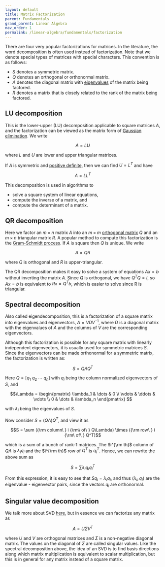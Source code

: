 ```yaml
---
layout: default
title: Matrix Factorization
parent: Fundamentals
grand_parent: Linear Algebra
nav_order: 1
permalink: /linear-algebra/fundamentals/factorization
---
```



There are four very popular factorizations for matrices. In the literature, the word <span class="text-green-200">decomposition</span> is often used instead of <span class="text-green-200">factorization</span>. Note that we denote special types of matrices with special characters. This convention is as follows:

- $S$ denotes a symmetric matrix.
- $Q$ denotes an orthogonal or orthonormal matrix.
- $\Lambda$ denotes the diagonal matrix with [eigenvalues](../eigenvectors) of the matrix being factored.
- $R$ denotes a matrix that is closely related to the rank of the matrix being factored.

## LU decomposition
This is the lower-upper (LU) decomposition applicable to square matrices $A$, and the factorization can be viewed as the matrix form of [Gaussian elimination](https://en.wikipedia.org/wiki/Gaussian_elimination). We write

$$A = LU$$

where $L$ and $U$ are lower and upper triangular matrices.

If $A$ is symmetric and [positive definite](../psd), then we can find $U=L^T$ and have

$$A=LL^T$$

This decomposition is used in algorithms to
- solve a square system of linear equations,
- compute the inverse of a matrix, and
- compute the determinant of a matrix.

## QR decomposition
Here we factor an $m\times n$ matrix $A$ into an $m\times m$ [orthogonal matrix](../orthogonality) $Q$ and an $m\times n$ triangular matrix $R$. A popular method to compute this factorization is the [Gram-Schmidt process](https://en.wikipedia.org/wiki/Gram%E2%80%93Schmidt_process). If $A$ is square then $Q$ is unique. We write

$$A = QR$$

where $Q$ is orthogonal and $R$ is upper-triangular.

The QR decomposition makes it easy to solve a system of equations $Ax = b$ without inverting the matrix $A$. Since $Q$ is orthogonal, we have $Q^T Q = I$, so $Ax=b$ is equivalent to $Rx = Q^T b$, which is easier to solve since R is triangular.

## Spectral decomposition
Also called eigendecomposition, this is a factorization of a square matrix into eigenvalues and eigenvectors, $A=VDV^{-1}$, where $D$ is a diagonal matrix with the eigenvalues of $A$ and the columns of $V$ are the corresponding eigenvectors.

Although this factorization is possible for any square matrix with linearly independent eigenvectors, it is usually used for symmetric matrices $S$. Since the <span class="text-green-200">eigenvectors can be made orthonormal for a symmetric matrix</span>, the factorization is written as:

$$S=Q\Lambda Q^T$$

Here $Q = [q_1\ q_2\ \cdots\ q_n]$ with $q_i$ being the column normalized eigenvectors of $S$, and

$$\Lambda = \begin{pmatrix}
    \lambda_1 & \dots & 0 \\
    \vdots & \ddots & \vdots \\
    0 & \dots & \lambda_n
    \end{pmatrix}
$$

with $\lambda_i$ being the eigenvalues of $S$.

Now consider $S = (Q\Lambda)Q^T$, and view it as

$$S = \sum ({\rm column\ } i {\rm\ of\ } Q\Lambda) \times ({\rm row\ } i {\rm\ of\ } Q^T)$$

which is a sum of a bunch of rank-$1$ matrices. The $i^{\rm th}$ column of $Q\Lambda$ is $\lambda_iq_i$ and the $i^{\rm th}$ row of $Q^T$ is $q_i^T$. Hence, we can rewrite the above sum as

$$S = \sum \lambda_iq_iq_i^T$$

From this expression, it is easy to see that $Sq_i = \lambda_iq_i$, and thus $(\lambda_i, q_i)$ are the eigenvalue - eigenvector pairs, since the vectors $q_i$ are orthonormal.

## Singular value decomposition
We talk more about SVD [here](../svd), but in essence we can factorize any matrix as

$$A = U\Sigma V^T$$

where $U$ and $V$ are orthogonal matrices and $\Sigma$ is a non-negative diagonal matrix. The values on the diagonal of $\Sigma$ are called <span class="text-green-200">singular values</span>. Like the spectral decomposition above, the idea of an SVD is to find basis directions along which matrix multiplication is equivalent to scalar multiplication, but this is in general for any matrix instead of a square matrix.

